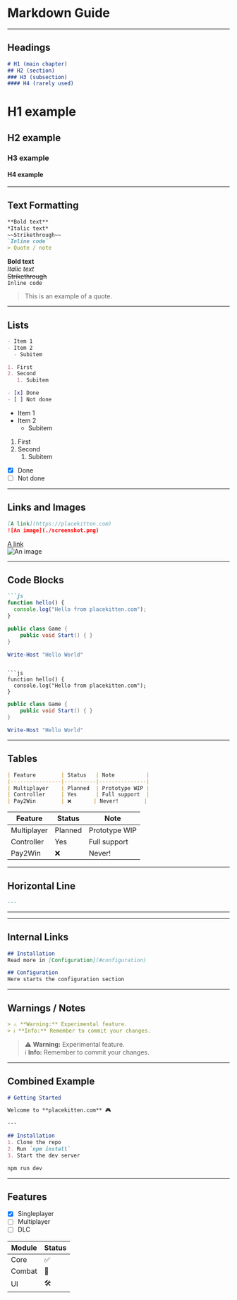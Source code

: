 # Markdown Guide

---

## Headings
```md
# H1 (main chapter)
## H2 (section)
### H3 (subsection)
#### H4 (rarely used)
```

# H1 example
## H2 example
### H3 example
#### H4 example
---

## Text Formatting
```md
**Bold text**
*Italic text*
~~Strikethrough~~
`Inline code`
> Quote / note
```

**Bold text**  
*Italic text*  
~~Strikethrough~~  
`Inline code`

> This is an example of a quote.

---

## Lists
```md
- Item 1
- Item 2
  - Subitem

1. First
2. Second
   1. Subitem

- [x] Done
- [ ] Not done
```

- Item 1
- Item 2
  - Subitem

1. First
2. Second
   1. Subitem

- [x] Done
- [ ] Not done

---

## Links and Images
```md
[A link](https://placekitten.com)
![An image](./screenshot.png)
```

[A link](https://placekitten.com)  
![An image](https://placekitten.com/300/150)

---

## Code Blocks
```md
```js
function hello() {
  console.log("Hello from placekitten.com");
}
```

```csharp
public class Game {
    public void Start() { }
}
```

```powershell
Write-Host "Hello World"
```
```

```js
function hello() {
  console.log("Hello from placekitten.com");
}
```

```csharp
public class Game {
    public void Start() { }
}
```

```powershell
Write-Host "Hello World"
```

---

## Tables
```md
| Feature        | Status   | Note          |
|----------------|----------|---------------|
| Multiplayer    | Planned  | Prototype WIP |
| Controller     | Yes      | Full support  |
| Pay2Win        | ❌       | Never!        |
```

| Feature     | Status  | Note          |
|-------------|---------|---------------|
| Multiplayer | Planned | Prototype WIP |
| Controller  | Yes     | Full support  |
| Pay2Win     | ❌      | Never!        |

---

## Horizontal Line
```md
---
```

---

---

## Internal Links
```md
## Installation
Read more in [Configuration](#configuration)

## Configuration
Here starts the configuration section
```

---

## Warnings / Notes
```md
> ⚠️ **Warning:** Experimental feature.
> ℹ️ **Info:** Remember to commit your changes.
```

> ⚠️ **Warning:** Experimental feature.  
> ℹ️ **Info:** Remember to commit your changes.

---

## Combined Example
```md
# Getting Started

Welcome to **placekitten.com** 🎮

---

## Installation
1. Clone the repo
2. Run `npm install`
3. Start the dev server
```
```bash
npm run dev
```

---

## Features
- [x] Singleplayer
- [ ] Multiplayer
- [ ] DLC

| Module  | Status  |
|---------|---------|
| Core    | ✅      |
| Combat  | 🔄      |
| UI      | 🛠️      |

```
